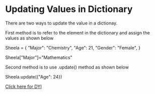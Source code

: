 # Updating Values in Dictionary

There are two ways to update the value in a dictionay.

First method is to refer to the element in the dictionary and assign the values as shown below

Sheela = {
"Major": "Chemistry",
"Age": 21,
"Gender": "Female",
}

Sheela["Major"]="Mathematics"

Second method is to use .update() method as shown below

Sheela.update({"Age": 24})

[Click here for DYI](https://colab.research.google.com/drive/1fR4MKX7v1TuXLb_OYnI98RPjopvF8YNa#scrollTo=HhClGt0NteJn)

